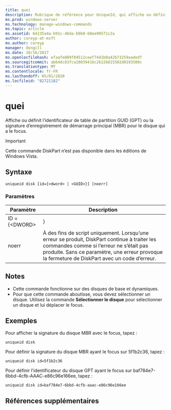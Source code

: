 ```yaml
---
title: quei
description: Rubrique de référence pour UniqueId, qui affiche ou définit l’identificateur de table de partition GUID (GPT) ou la signature d’enregistrement de démarrage principal (MBR) pour le disque qui a le focus.
ms.prod: windows-server
ms.technology: manage-windows-commands
ms.topic: article
ms.assetid: 64235a4a-b91c-46da-b9b0-68ee90571c2a
author: coreyp-at-msft
ms.author: coreyp
manager: dongill
ms.date: 10/16/2017
ms.openlocfilehash: efaafe889f04511ceef7441b0a42b73259aadedf
ms.sourcegitcommit: ab64dc83fca28039416c26226815502d0193500c
ms.translationtype: MT
ms.contentlocale: fr-FR
ms.lasthandoff: 05/01/2020
ms.locfileid: "82721182"
---
```

# <a name="uniqueid"></a>quei

Affiche ou définit l’identificateur de table de partition GUID (GPT) ou la signature d’enregistrement de démarrage principal (MBR) pour le disque qui a le focus.

> [!IMPORTANT]
> Cette commande DiskPart n’est pas disponible dans les éditions de Windows Vista.

## <a name="syntax"></a>Syntaxe

```
uniqueid disk [id={<dword> | <GUID>}] [noerr]
```

### <a name="parameters"></a>Paramètres

|  Paramètre   |                                                                                             Description                                                                                              |
|--------------|------------------------------------------------------------------------------------------------------------------------------------------------------------------------------------------------------|
| ID = {\<DWORD> |                                                                                               <GUID>}                                                                                                |
|    noerr     | À des fins de script uniquement. Lorsqu’une erreur se produit, DiskPart continue à traiter les commandes comme si l’erreur ne s’était pas produite. Sans ce paramètre, une erreur provoque la fermeture de DiskPart avec un code d’erreur. |

## <a name="remarks"></a>Notes 

-   Cette commande fonctionne sur des disques de base et dynamiques.
-   Pour que cette commande aboutisse, vous devez sélectionner un disque. Utilisez la commande **Sélectionner le disque** pour sélectionner un disque et lui déplacer le focus.

## <a name="examples"></a>Exemples

Pour afficher la signature du disque MBR avec le focus, tapez :
```
uniqueid disk
```
Pour définir la signature du disque MBR ayant le focus sur 5f1b2c36, tapez :
```
uniqueid disk id=5f1b2c36
```
Pour définir l’identificateur du disque GPT ayant le focus sur baf784e7-6bbd-4cfb-AAAC-e86c96e166ee, tapez :
```
uniqueid disk id=baf784e7-6bbd-4cfb-aaac-e86c96e166ee
```

## <a name="additional-references"></a>Références supplémentaires

